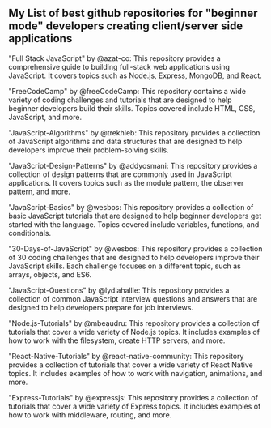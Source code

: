 ## My List of best github repositories for "beginner mode" developers creating client/server side applications

"Full Stack JavaScript" by @azat-co: 
This repository provides a comprehensive guide to building full-stack web applications using JavaScript. 
It covers topics such as Node.js, Express, MongoDB, and React.

"FreeCodeCamp" by @freeCodeCamp: 
This repository contains a wide variety of coding challenges and tutorials that are designed to help beginner developers build their skills. 
Topics covered include HTML, CSS, JavaScript, and more.

"JavaScript-Algorithms" by @trekhleb: 
This repository provides a collection of JavaScript algorithms and data structures that are designed to help developers improve their problem-solving skills.

"JavaScript-Design-Patterns" by @addyosmani: 
This repository provides a collection of design patterns that are commonly used in JavaScript applications. 
It covers topics such as the module pattern, the observer pattern, and more.

"JavaScript-Basics" by @wesbos: 
This repository provides a collection of basic JavaScript tutorials that are designed to help beginner developers get started with the language. 
Topics covered include variables, functions, and conditionals.

"30-Days-of-JavaScript" by @wesbos: 
This repository provides a collection of 30 coding challenges that are designed to help developers improve their JavaScript skills. 
Each challenge focuses on a different topic, such as arrays, objects, and ES6.

"JavaScript-Questions" by @lydiahallie: 
This repository provides a collection of common JavaScript interview questions and answers that are designed to help developers prepare for job interviews.

"Node.js-Tutorials" by @mbeaudru: 
This repository provides a collection of tutorials that cover a wide variety of Node.js topics. 
It includes examples of how to work with the filesystem, create HTTP servers, and more.

"React-Native-Tutorials" by @react-native-community: 
This repository provides a collection of tutorials that cover a wide variety of React Native topics. 
It includes examples of how to work with navigation, animations, and more.

"Express-Tutorials" by @expressjs: 
This repository provides a collection of tutorials that cover a wide variety of Express topics. 
It includes examples of how to work with middleware, routing, and more.
